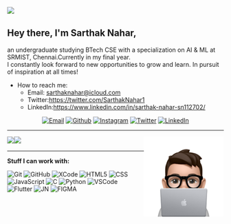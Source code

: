 
[![](https://visitcount.itsvg.in/api?id=Sarthak2700&icon=6&color=12)](https://visitcount.itsvg.in)



## Hey there, I'm Sarthak Nahar, 
an undergraduate studying BTech CSE with a specialization on AI & ML at SRMIST, Chennai.Currently in my final year.  
  I constantly look forward to new opportunities to grow and learn. In pursuit of inspiration at all times!
- How to reach me:
    - Email: sarthaknahar@icloud.com
    - Twitter:https://twitter.com/SarthakNahar1
    - LinkedIn:https://www.linkedin.com/in/sarthak-nahar-sn112702/
<center>
    
[![Email](https://img.shields.io/badge/-EMAIL-708090?style=for-the-badge&logo=gmail&logoColor=white&text=white)](mailto:sarthaknahar@icloud.com?subject=[GitHub])
[![Github](https://img.shields.io/badge/github-87CEEB.svg?style=for-the-badge&logo=github&logoColor=white&textColor=white)](https://www.github.com/Sarthak2700)
[![Instagram](https://img.shields.io/badge/instagram-708090.svg?style=for-the-badge&logo=instagram&logoColor=white&textColor=white)](https://www.instagram.com/vastav_11)
[![Twitter](https://img.shields.io/badge/twitter-87CEEB.svg?style=for-the-badge&logo=twitter&logoColor=white)](https://twitter.com/SarthakNahar1/)
[![LinkedIn](https://img.shields.io/badge/-LINKEDIN-708090?style=for-the-badge&logo=linkedin&logoColor=white)](https://www.linkedin.com/in/sarthak-nahar-sn112702/)

---

</center>


 <img src="https://github.com/Sarthak2700/Sarthak2700/blob/main/8f5a3b5f3ac5ad44-sticker.png" img align="right" width=37% height=37%>
 <img src="https://github-readme-stats.vercel.app/api?username=Sarthak2700&theme=react&hide_border=false&include_all_commits=true&count_private=true" img align="left"> 
 <img src="https://github-readme-stats.vercel.app/api/top-langs/?username=sarthak2700&theme=react&hide_border=false&include_all_commits=true&count_private=true&layout=compact">
 
 ---
 
 **Stuff I can work with:**

![Git](https://img.shields.io/badge/-Git-000?&logo=git)
![GitHub](https://img.shields.io/badge/-GitHub-000000?&logo=github)
![XCode](https://img.shields.io/badge/Xcode-007ACC?style=for-the-badge&logo=Xcode&logoColor=white)
![HTML5](https://img.shields.io/badge/-HTML5-000?&logo=html5)
![CSS](https://img.shields.io/badge/-CSS-000?&logo=css3&logoColor=1572B6)
![JavaScript](https://img.shields.io/badge/-JavaScript-000000?&logo=javascript)
![C](https://img.shields.io/badge/-C-000000?style=flat&logo=C)
![Python](https://img.shields.io/badge/-Python-000000?style=flat&logo=python)
![VSCode](https://img.shields.io/badge/-VSCode-000?&logo=Visual%20Studio%20Code&logoColor=007ACC)
![Flutter](https://img.shields.io/badge/-Python-000000?style=flat&logo=flutter)
![JN](https://img.shields.io/badge/-Jupyter_Notebook-000?&logo=jupyter)
![FIGMA](https://img.shields.io/badge/-Figma-000?&logo=figma)








